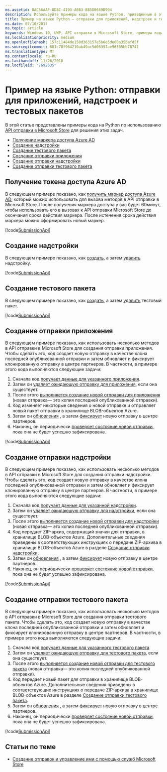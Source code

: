 ```yaml
---
ms.assetid: 8AC56AAF-8D8C-4193-A6B3-BB5D0669D994
description: Используйте примеры кода на языке Python, приведенные в этом разделе, чтобы более подробно ознакомиться с работой API отправки в Microsoft Store.
title: Пример на языке Python — отправки для приложений, надстроек и тестовых пакетов
ms.date: 07/10/2017
ms.topic: article
keywords: Windows 10, UWP, API отправки в Microsoft Store, примеры кода, python
ms.localizationpriority: medium
ms.openlocfilehash: 157c11484de150d363157e5b6e5de00a35bafd5f
ms.sourcegitcommit: 681c70f964210ab49ac5d06357ae96505bb78741
ms.translationtype: MT
ms.contentlocale: ru-RU
ms.lasthandoff: 11/26/2018
ms.locfileid: "7692635"
---
```

# <a name="python-sample-submissions-for-apps-add-ons-and-flights"></a>Пример на языке Python: отправки для приложений, надстроек и тестовых пакетов

В этой статье представлены примеры кода на Python по использованию [API отправки в Microsoft Store](create-and-manage-submissions-using-windows-store-services.md) для решения этих задач.

* [Получение маркера доступа Azure AD](#token)
* [Создание надстройки](#create-add-on)
* [Создание тестового пакета](#create-package-flight)
* [Создание отправки приложения](#create-app-submission)
* [Создание отправки надстройки](#create-add-on-submission)
* [Создание отправки тестового пакета](#create-flight-submission)

<span id="token" />

## <a name="obtain-an-azure-ad-access-token"></a>Получение токена доступа Azure AD

В следующем примере показано, как [получить маркер доступа Azure AD](create-and-manage-submissions-using-windows-store-services.md#obtain-an-azure-ad-access-token), который можно использовать для вызова методов в API отправки в Microsoft Store. После получения маркера доступа у вас будет 60минут, чтобы использовать его в вызовах к API отправки Microsoft Store до окончания срока действия маркера. После истечения срока действия маркера можно сформировать новый маркер.

[!code[SubmissionApi](./code/StoreServicesExamples_Submission/python/Examples.py#L1-L20)]

<span id="create-add-on" />

## <a name="create-an-add-on"></a>Создание надстройки

В следующем примере показано, как [создать](create-an-add-on.md), а затем [удалить](delete-an-add-on.md) надстройку.

[!code[SubmissionApi](./code/StoreServicesExamples_Submission/python/Examples.py#L26-L52)]

<span id="create-package-flight" />

## <a name="create-a-package-flight"></a>Создание тестового пакета

В следующем примере показано, как [создать](create-a-flight.md), а затем [удалить](delete-a-flight.md) тестовый пакет.

[!code[SubmissionApi](./code/StoreServicesExamples_Submission/python/Examples.py#L58-L87)]

<span id="create-app-submission" />

## <a name="create-an-app-submission"></a>Создание отправки приложения

В следующем примере показано, как использовать несколько методов в API отправки в Microsoft Store для создания отправки приложения. Чтобы сделать это, код создает новую отправку в качестве клона последней опубликованной отправки и затем обновляет и фиксирует клонированную отправку в центре партнеров. В частности, в примере этого кода выполняются следующие задачи:

1. Сначала код [получает данные для указанного приложения](get-an-app.md).
2. Затем он [удаляет ожидающую отправку для приложения](delete-an-app-submission.md), если она существует.
3. После этого [выполняется создание новой отправки для приложения](create-an-app-submission.md) (новая отправка— это копия последней опубликованной отправки).
4. Код изменяет некоторые сведения о новой отправке и отправляет новый пакет отправки в хранилище BLOB-объектов Azure.
5. Затем он [обновления](update-an-app-submission.md) , а затем [фиксирует](commit-an-app-submission.md) новую отправку в центре партнеров.
6. Наконец, он периодически [проверяет состояние новой отправки](get-status-for-an-app-submission.md), пока она не будет успешно зафиксирована.

[!code[SubmissionApi](./code/StoreServicesExamples_Submission/python/Examples.py#L93-L166)]

<span id="create-add-on-submission" />

## <a name="create-an-add-on-submission"></a>Создание отправки надстройки

В следующем примере показано, как использовать несколько методов в API отправки в Microsoft Store для создания отправки надстройки. Чтобы сделать это, код создает новую отправку в качестве клона последней опубликованной отправки и затем обновляет и фиксирует клонированную отправку в центре партнеров. В частности, в примере этого кода выполняются следующие задачи:

1. Сначала код [получает данные для указанной надстройки](get-an-add-on.md).
2. Затем он [удаляет ожидающую отправку для надстройки](delete-an-add-on-submission.md), если она существует.
3. После этого [выполняется создание новой отправки для надстройки](create-an-add-on-submission.md) (новая отправка— это копия последней опубликованной отправки).
4. Код передает ZIP-архив, содержащий значки для отправки, в хранилище BLOB-объектов Azure. Дополнительные сведения приведены в соответствующих инструкциях о передаче ZIP-архива в хранилище BLOB-объектов Azure в разделе [Создание отправки надстройки](manage-add-on-submissions.md#create-an-add-on-submission).
5. Затем он [обновления](update-an-add-on-submission.md) , а затем [фиксирует](commit-an-add-on-submission.md) новую отправку в центре партнеров.
6. Наконец, он периодически [проверяет состояние новой отправки](get-status-for-an-add-on-submission.md), пока она не будет успешно зафиксирована.

[!code[SubmissionApi](./code/StoreServicesExamples_Submission/python/Examples.py#L172-L245)]

<span id="create-flight-submission" />

## <a name="create-a-package-flight-submission"></a>Создание отправки тестового пакета

В следующем примере показано, как использовать несколько методов в API отправки в Microsoft Store для создания отправки тестового пакета. Чтобы сделать это, код создает новую отправку в качестве клона последней опубликованной отправки и затем обновляет и фиксирует клонированную отправку в центре партнеров. В частности, в примере этого кода выполняются следующие задачи:

1. Сначала код [получает данные для указанного тестового пакета](get-a-flight.md).
2. Затем он [удаляет ожидающую отправку для тестового пакета](delete-a-flight-submission.md), если она существует.
3. После этого [выполняется создание новой отправки для тестового пакета](create-a-flight-submission.md) (новая отправка— это копия последней опубликованной отправки).
4. Код передает новый пакет для отправки в хранилище BLOB-объектов Azure. Дополнительные сведения приведены в соответствующих инструкциях о передаче ZIP-архива в хранилище BLOB-объектов Azure в разделе [Создание отправки тестового пакета](manage-flight-submissions.md#create-a-package-flight-submission).
5. Затем он [обновления](update-a-flight-submission.md) , а затем [фиксирует](commit-a-flight-submission.md) новую отправку в центре партнеров.
6. Наконец, он периодически [проверяет состояние новой отправки](get-status-for-a-flight-submission.md), пока она не будет успешно зафиксирована.

[!code[SubmissionApi](./code/StoreServicesExamples_Submission/python/Examples.py#L251-L325)]

## <a name="related-topics"></a>Статьи по теме

* [Создание отправок и управление ими с помощью служб Microsoft Store](create-and-manage-submissions-using-windows-store-services.md)
